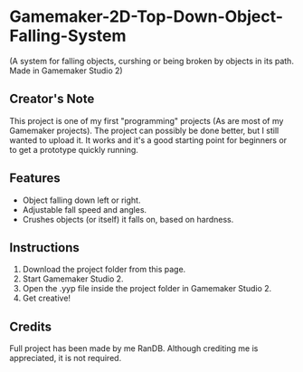 # Gamemaker-2D-Top-Down-Object-Falling-System
(A system for falling objects, curshing or being broken by objects in its path. Made in Gamemaker Studio 2)

Creator's Note
----------
This project is one of my first "programming" projects (As are most of my Gamemaker projects). The project can possibly be done better, but I still wanted to upload it. It works and it's a good starting point for beginners or to get a prototype quickly running.

Features
----------
- Object falling down left or right.
- Adjustable fall speed and angles.
- Crushes objects (or itself) it falls on, based on hardness.

Instructions
----------
1. Download the project folder from this page.
2. Start Gamemaker Studio 2.
3. Open the .yyp file inside the project folder in Gamemaker Studio 2.
4. Get creative!

Credits
----------
Full project has been made by me RanDB.  Although crediting me is appreciated, it is not required. 
